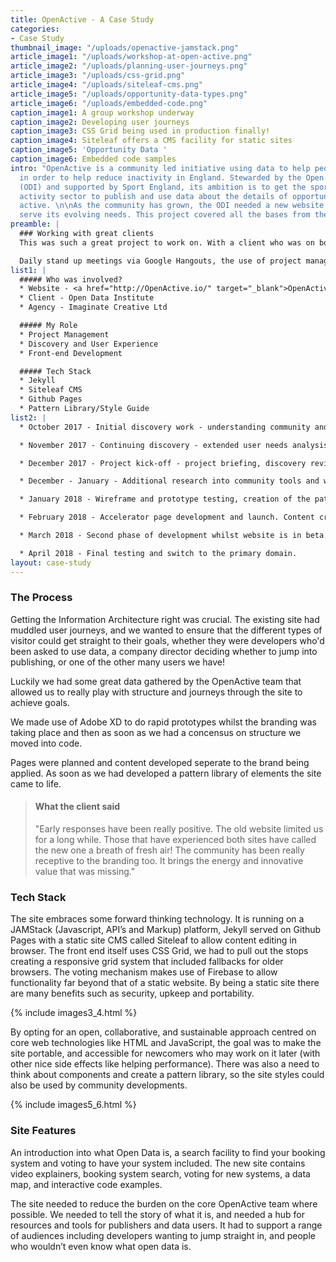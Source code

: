 ```yaml
---
title: OpenActive - A Case Study
categories:
- Case Study
thumbnail_image: "/uploads/openactive-jamstack.png"
article_image1: "/uploads/workshop-at-open-active.png"
article_image2: "/uploads/planning-user-journeys.png"
article_image3: "/uploads/css-grid.png"
article_image4: "/uploads/siteleaf-cms.png"
article_image5: "/uploads/opportunity-data-types.png"
article_image6: "/uploads/embedded-code.png"
caption_image1: A group workshop underway
caption_image2: Developing user journeys
caption_image3: CSS Grid being used in production finally!
caption_image4: Siteleaf offers a CMS facility for static sites
caption_image5: 'Opportunity Data '
caption_image6: Embedded code samples
intro: "OpenActive is a community led initiative using data to help people get active
  in order to help reduce inactivity in England. Stewarded by the Open Data Institute
  (ODI) and supported by Sport England, its ambition is to get the sport and physical
  activity sector to publish and use data about the details of opportunities to be
  active. \n\nAs the community has grown, the ODI needed a new website that could
  serve its evolving needs. This project covered all the bases from the brands creation, user and stakeholder research, right through to the design and development of the site using a mixture of agile and waterfall techniques to get the project completed."
preamble: |
  ### Working with great clients
  This was such a great project to work on. With a client who was on board with using cutting edge technology and agile working practices we really got to push the boundaries on this project.

  Daily stand up meetings via Google Hangouts, the use of project management tools and of course chatting via Slack allowed us to work seamlessly together from different locations.
list1: |
  ##### Who was involved?
  * Website - <a href="http://OpenActive.io/" target="_blank">OpenActive</a>
  * Client - Open Data Institute
  * Agency - Imaginate Creative Ltd

  ##### My Role
  * Project Management
  * Discovery and User Experience
  * Front-end Development

  ##### Tech Stack
  * Jekyll
  * Siteleaf CMS
  * Github Pages
  * Pattern Library/Style Guide
list2: |
  * October 2017 - Initial discovery work - understanding community and admin needs, audit of existing website, compiling potential improvements.

  * November 2017 - Continuing discovery - extended user needs analysis, JAMstack investigation, and current code review.

  * December 2017 - Project kick-off - project briefing, discovery review, branding development, UX and prototyping.

  * December - January - Additional research into community tools and wider service design tying into the website. Further branding development.

  * January 2018 - Wireframe and prototype testing, creation of the pattern library, development work. Content creation.

  * February 2018 - Accelerator page development and launch. Content creation.

  * March 2018 - Second phase of development whilst website is in beta. Content creation and iconography.

  * April 2018 - Final testing and switch to the primary domain.
layout: case-study
---
```


### The Process
Getting the Information Architecture right was crucial. The existing site had muddled user journeys, and we wanted to ensure that the different types of visitor could get straight to their goals, whether they were developers who'd been asked to use data, a company director deciding whether to jump into publishing, or one of the other many users we have!

Luckily we had some great data gathered by the OpenActive team that allowed us to really play with structure and journeys through the site to achieve goals.

We made use of Adobe XD to do rapid prototypes whilst the branding was taking place and then as soon as we had a concensus on structure we moved into code.

Pages were planned and content developed seperate to the brand being applied. As soon as we had developed a pattern library of elements the site came to life. 


> #### What the client said
> "Early responses have been really positive. The old website limited us for a long while. Those that have experienced both sites have called the new one a breath of fresh air! The community has been really receptive to the branding too. It brings the energy and innovative value that was missing."

### Tech Stack
The site embraces some forward thinking technology. It is running on a JAMStack (Javascript, API’s and Markup) platform, Jekyll served on Github Pages with a static site CMS called Siteleaf to allow content editing in browser. The front end itself uses CSS Grid, we had to pull out the stops creating a responsive grid system that included fallbacks for older browsers. The voting mechanism makes use of Firebase to allow functionality far beyond that of a static website. By being a static site there are many benefits such as security, upkeep and portability.

{% include images3_4.html %}

By opting for an open, collaborative, and sustainable approach centred on core web technologies like HTML and JavaScript, the goal was to make the site portable, and accessible for newcomers who may work on it later (with other nice side effects like helping performance). There was also a need to think about components and create a pattern library, so the site styles could also be used by community developments.

{% include images5_6.html %}

### Site Features
An introduction into what Open Data is, a search facility to find your booking system and voting to have your system included. The new site contains video explainers, booking system search, voting for new systems, a data map, and interactive code examples.

The site needed to reduce the burden on the core OpenActive team where possible. We needed to tell the story of what it is, and needed a hub for resources and tools for publishers and data users. It had to support a range of audiences including developers wanting to jump straight in, and people who wouldn’t even know what open data is. 



